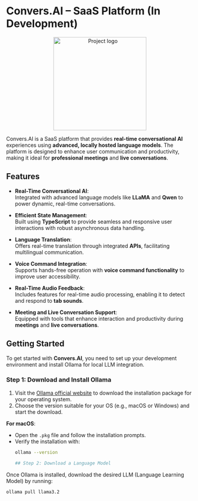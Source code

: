 # Convers.AI – SaaS Platform (In Development)
<p align="center">
  <img src="https://github.com/user-attachments/assets/15636d1b-598f-4218-b36d-699a9684a345" alt="Project logo" width="250">
</p>

Convers.AI is a SaaS platform that provides **real-time conversational AI** experiences using **advanced, locally hosted language models**. The platform is designed to enhance user communication and productivity, making it ideal for **professional meetings** and **live conversations**.

## Features

- **Real-Time Conversational AI**:  
  Integrated with advanced language models like **LLaMA** and **Qwen** to power dynamic, real-time conversations.

- **Efficient State Management**:  
  Built using **TypeScript** to provide seamless and responsive user interactions with robust asynchronous data handling.

- **Language Translation**:  
  Offers real-time translation through integrated **APIs**, facilitating multilingual communication.

- **Voice Command Integration**:  
  Supports hands-free operation with **voice command functionality** to improve user accessibility.

- **Real-Time Audio Feedback**:  
  Includes features for real-time audio processing, enabling it to detect and respond to **tab sounds**.

- **Meeting and Live Conversation Support**:  
  Equipped with tools that enhance interaction and productivity during **meetings** and **live conversations**.

## Getting Started

To get started with **Convers.AI**, you need to set up your development environment and install Ollama for local LLM integration.

### Step 1: Download and Install Ollama

1. Visit the [Ollama official website](https://ollama.com/download) to download the installation package for your operating system.
2. Choose the version suitable for your OS (e.g., macOS or Windows) and start the download.

**For macOS**:
- Open the `.pkg` file and follow the installation prompts.
- Verify the installation with:
  ```bash
  ollama --version

  ## Step 2: Download a Language Model

Once Ollama is installed, download the desired LLM (Language Learning Model) by running:

```bash
ollama pull llama3.2

